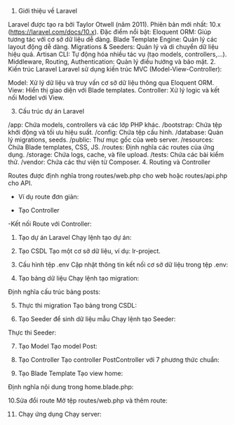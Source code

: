 1. Giới thiệu về Laravel

Laravel được tạo ra bởi Taylor Otwell (năm 2011).
Phiên bản mới nhất: 10.x (https://laravel.com/docs/10.x).
Đặc điểm nổi bật:
Eloquent ORM: Giúp tương tác với cơ sở dữ liệu dễ dàng.
Blade Template Engine: Quản lý các layout động dễ dàng.
Migrations & Seeders: Quản lý và di chuyển dữ liệu hiệu quả.
Artisan CLI: Tự động hóa nhiều tác vụ (tạo models, controllers,...).
Middleware, Routing, Authentication: Quản lý điều hướng và bảo mật.
2. Kiến trúc Laravel
Laravel sử dụng kiến trúc MVC (Model-View-Controller):

Model: Xử lý dữ liệu và truy vấn cơ sở dữ liệu thông qua Eloquent ORM.
View: Hiển thị giao diện với Blade templates.
Controller: Xử lý logic và kết nối Model với View.

3. Cấu trúc dự án Laravel

/app: Chứa models, controllers và các lớp PHP khác.
/bootstrap: Chứa tệp khởi động và tối ưu hiệu suất.
/config: Chứa tệp cấu hình.
/database: Quản lý migrations, seeds.
/public: Thư mục gốc của web server.
/resources: Chứa Blade templates, CSS, JS.
/routes: Định nghĩa các routes của ứng dụng.
/storage: Chứa logs, cache, và file upload.
/tests: Chứa các bài kiểm thử.
/vendor: Chứa các thư viện từ Composer.
4. Routing và Controller

Routes được định nghĩa trong routes/web.php cho web hoặc routes/api.php cho API.
- Ví dụ route đơn giản:
<!-- Route::get('/example', function () {
    return 'Hello World';
}); -->
- Tạo Controller
<!-- php artisan make:controller ExampleController -->
-Kết nối Route với Controller:
<!-- Route::get('/example', [ExampleController::class, 'show']); -->



<!-- Hướng dẫn chi tiết quy trình tạo ứng dụng Laravel đơn giản: -->
1. Tạo dự án Laravel
Chạy lệnh tạo dự án:
<!-- BASH 
composer global require laravel/installer
laravel new lr-project
 -->
2. Tạo CSDL
Tạo một cơ sở dữ liệu, ví dụ: lr-project.

3. Cấu hình tệp .env
Cập nhật thông tin kết nối cơ sở dữ liệu trong tệp .env:

<!-- DB_CONNECTION=mysql
DB_HOST=127.0.0.1
DB_PORT=3306
DB_DATABASE=lr-project
DB_USERNAME=your_username
DB_PASSWORD=your_password -->

4. Tạo bảng dữ liệu
Chạy lệnh tạo migration:

<!-- php artisan make:migration create_posts_table -->
Định nghĩa cấu trúc bảng posts:

<!-- Schema::create('posts', function (Blueprint $table) {
    $table->id();
    $table->string('title');
    $table->text('content');
    $table->timestamps();
}); -->
5. Thực thi migration
Tạo bảng trong CSDL:

<!-- bash
php artisan migrate -->
6. Tạo Seeder để sinh dữ liệu mẫu
Chạy lệnh tạo Seeder:

<!-- bash
php artisan make:seeder PostsTableSeeder -->
Thực thi Seeder:
<!-- bash
php artisan db:seed --class=PostsTableSeeder -->

7.  Tạo Model
Tạo model Post:
<!-- bash
php artisan make:model Post -->

8. Tạo Controller
Tạo controller PostController với 7 phương thức chuẩn:

<!-- bash
php artisan make:controller PostController --resource -->

9. Tạo Blade Template
Tạo view home:
<!-- bash
php artisan make:view home -->

Định nghĩa nội dung trong home.blade.php:
<!-- bash
@foreach($posts as $post)
    <p>{{ $post->content }}</p>
@endforeach -->


10.Sửa đổi route
Mở tệp routes/web.php và thêm route:

<!-- php
Route::get('/', [HomeController::class, 'index']);
Route::get('posts', [PostController::class, 'index']); -->
11. Chạy ứng dụng
Chạy server:
<!-- bash
php artisan serve -->
